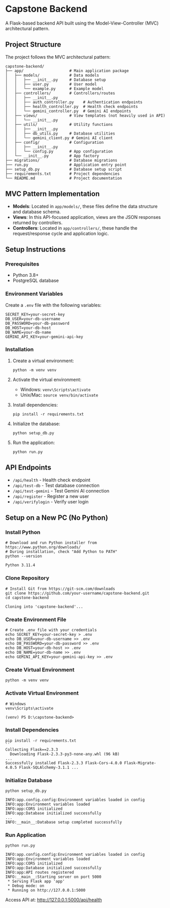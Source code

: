 # Capstone Backend

A Flask-based backend API built using the Model-View-Controller (MVC) architectural pattern.

## Project Structure

The project follows the MVC architectural pattern:

```
capstone-backend/
├── app/                    # Main application package
│   ├── models/             # Data models
│   │   ├── __init__.py     # Database setup
│   │   ├── user.py         # User model
│   │   └── example.py      # Example model
│   ├── controllers/        # Controllers/routes
│   │   ├── __init__.py
│   │   ├── auth_controller.py    # Authentication endpoints
│   │   ├── health_controller.py  # Health check endpoints
│   │   └── gemini_controller.py  # Gemini AI endpoints
│   ├── views/              # View templates (not heavily used in API)
│   │   └── __init__.py
│   ├── utils/              # Utility functions
│   │   ├── __init__.py
│   │   ├── db_utils.py     # Database utilities
│   │   └── gemini_client.py # Gemini AI client
│   ├── config/             # Configuration
│   │   ├── __init__.py
│   │   └── config.py       # App configuration
│   └── __init__.py         # App factory
├── migrations/             # Database migrations
├── run.py                  # Application entry point
├── setup_db.py             # Database setup script
├── requirements.txt        # Project dependencies
└── README.md               # Project documentation
```

## MVC Pattern Implementation

- **Models**: Located in `app/models/`, these files define the data structure and database schema.
- **Views**: In this API-focused application, views are the JSON responses returned by controllers.
- **Controllers**: Located in `app/controllers/`, these handle the request/response cycle and application logic.

## Setup Instructions

### Prerequisites

- Python 3.8+
- PostgreSQL database

### Environment Variables

Create a `.env` file with the following variables:

```
SECRET_KEY=your-secret-key
DB_USER=your-db-username
DB_PASSWORD=your-db-password
DB_HOST=your-db-host
DB_NAME=your-db-name
GEMINI_API_KEY=your-gemini-api-key
```

### Installation

1. Create a virtual environment:
   ```
   python -m venv venv
   ```

2. Activate the virtual environment:
   - Windows: `venv\Scripts\activate`
   - Unix/Mac: `source venv/bin/activate`

3. Install dependencies:
   ```
   pip install -r requirements.txt
   ```

4. Initialize the database:
   ```
   python setup_db.py
   ```

5. Run the application:
   ```
   python run.py
   ```

## API Endpoints

- `/api/health` - Health check endpoint
- `/api/test-db` - Test database connection
- `/api/test-gemini` - Test Gemini AI connection
- `/api/register` - Register a new user
- `/api/verifylogin` - Verify user login

## Setup on a New PC (No Python)

### Install Python
```
# Download and run Python installer from https://www.python.org/downloads/
# During installation, check "Add Python to PATH"
python --version
```
```
Python 3.11.4
```

### Clone Repository
```
# Install Git from https://git-scm.com/downloads
git clone https://github.com/your-username/capstone-backend.git
cd capstone-backend
```
```
Cloning into 'capstone-backend'...
```

### Create Environment File
```
# Create .env file with your credentials
echo SECRET_KEY=your-secret-key > .env
echo DB_USER=your-db-username >> .env
echo DB_PASSWORD=your-db-password >> .env
echo DB_HOST=your-db-host >> .env
echo DB_NAME=your-db-name >> .env
echo GEMINI_API_KEY=your-gemini-api-key >> .env
```

### Create Virtual Environment
```
python -m venv venv
```

### Activate Virtual Environment
```
# Windows
venv\Scripts\activate
```
```
(venv) PS D:\capstone-backend>
```

### Install Dependencies
```
pip install -r requirements.txt
``
Collecting Flask==2.3.3
  Downloading Flask-2.3.3-py3-none-any.whl (96 kB)
...
Successfully installed Flask-2.3.3 Flask-Cors-4.0.0 Flask-Migrate-4.0.5 Flask-SQLAlchemy-3.1.1 ...
```

### Initialize Database
```
python setup_db.py
```
```
INFO:app.config.config:Environment variables loaded in config
INFO:app:Environment variables loaded
INFO:app:CORS initialized
INFO:app:Database initialized successfully
...
INFO:__main__:Database setup completed successfully
```

### Run Application
```
python run.py
```
```
INFO:app.config.config:Environment variables loaded in config
INFO:app:Environment variables loaded
INFO:app:CORS initialized
INFO:app:Database initialized successfully
INFO:app:API routes registered
INFO:__main__:Starting server on port 5000
 * Serving Flask app 'app'
 * Debug mode: on
 * Running on http://127.0.0.1:5000
```

Access API at: http://127.0.0.1:5000/api/health 
